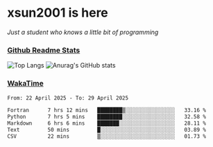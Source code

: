 # xsun2001 is here

*Just a student who knows a little bit of programming*

### [Github Readme Stats](https://github.com/anuraghazra/github-readme-stats)

![Top Langs](https://github-readme-stats.vercel.app/api/top-langs/?username=xsun2001&layout=compact&theme=radical) ![Anurag's GitHub stats](https://github-readme-stats.vercel.app/api?username=xsun2001&show_icons=true&theme=radical)

### [WakaTime](https://wakatime.com)

<!--START_SECTION:waka-->

```txt
From: 22 April 2025 - To: 29 April 2025

Fortran      7 hrs 12 mins   ████████▒░░░░░░░░░░░░░░░░   33.16 %
Python       7 hrs 5 mins    ████████░░░░░░░░░░░░░░░░░   32.58 %
Markdown     6 hrs 6 mins    ███████░░░░░░░░░░░░░░░░░░   28.11 %
Text         50 mins         █░░░░░░░░░░░░░░░░░░░░░░░░   03.89 %
CSV          22 mins         ▒░░░░░░░░░░░░░░░░░░░░░░░░   01.73 %
```

<!--END_SECTION:waka-->
